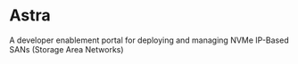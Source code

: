 # Astra
A developer enablement portal for deploying and managing NVMe IP-Based SANs (Storage Area Networks)
